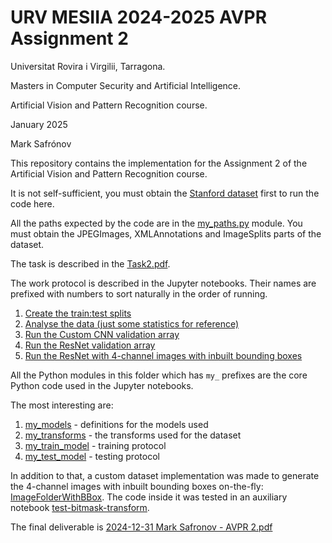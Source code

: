 # URV MESIIA 2024-2025 AVPR Assignment 2

Universitat Rovira i Virgilii, Tarragona.

Masters in Computer Security and Artificial Intelligence.

Artificial Vision and Pattern Recognition course.

January 2025

Mark Safrónov

This repository contains the implementation for the Assignment 2 of the Artificial Vision and Pattern Recognition course.

It is not self-sufficient, you must obtain the [Stanford dataset](http://vision.stanford.edu/Datasets/40actions.html) first to run the code here.

All the paths expected by the code are in the [my_paths.py](./my_paths.py) module.
You must obtain the JPEGImages, XMLAnnotations and ImageSplits parts of the dataset.

The task is described in the [Task2.pdf](./Task2.pdf).

The work protocol is described in the Jupyter notebooks.
Their names are prefixed with numbers to sort naturally in the order of running.

1. [Create the train:test splits](./00-creating-train-test-splits.ipynb)
2. [Analyse the data (just some statistics for reference)](./00-data-analysis.ipynb)
3. [Run the Custom CNN validation array](./01-raw-images-custom.ipynb)
4. [Run the ResNet validation array](./01-raw-images-resnet.ipynb)
5. [Run the ResNet with 4-channel images with inbuilt bounding boxes](./02-bbox-resnet-augmented.ipynb)

All the Python modules in this folder which has `my_` prefixes are the core Python code used in the Jupyter notebooks.

The most interesting are:

1. [my_models](./my_models.py) - definitions for the models used
2. [my_transforms](./my_transforms.py) - the transforms used for the dataset
3. [my_train_model](./my_train_model.py) - training protocol
4. [my_test_model](./my_test_model.py) - testing protocol

In addition to that, a custom dataset implementation was made to generate the 4-channel images with inbuilt bounding boxes on-the-fly: [ImageFolderWithBBox](./ImageFolderWithBBox.py).
The code inside it was tested in an auxiliary notebook [test-bitmask-transform](./test-bitmask-transform.ipynb).

The final deliverable is [2024-12-31 Mark Safronov - AVPR 2.pdf](./2024-12-31%20Mark%20Safronov%20-%20AVPR%202.pdf)